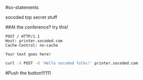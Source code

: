 #so-statements

socoded top secret stuff

##At the conference? try this!

```
POST / HTTP/1.1
Host: printer.socoded.com
Cache-Control: no-cache

Your text goes here!
```

```bash
curl -X POST -d 'Hello socoded folks!' printer.socoded.com
```

#Push the button!!!111
